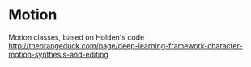 # Motion
Motion classes, based on Holden's code http://theorangeduck.com/page/deep-learning-framework-character-motion-synthesis-and-editing
